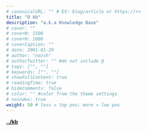 ```yaml
---
# canonicalURL: "" # EX: blog/article or https://<>
title: "О kb"
description: "a.k.a Knowledge Base"
# cover: ""
# coverW: 1500
# coverH: 1080
# coverCaption: ""
# date: 2001-01-29
# author: "nozsh"
# authorTwitter: "" #do not include @
# tags: ["", ""]
# keywords: ["", ""]
# showFullContent: true
# readingTime: true
# hideComments: false
# color: "" #color from the theme settings
# noindex: true
weight: 50 # less = top pos; more = low pos
---
```


**[<span class="accent-link">../kb</span>](/kb/)**
